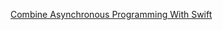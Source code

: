 [Combine Asynchronous Programming With Swift](https://www.kodeco.com/books/combine-asynchronous-programming-with-swift/v4.0)
